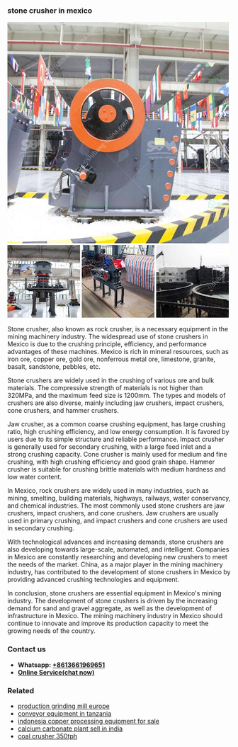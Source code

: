 <h3>stone crusher in mexico</h3><img src='1708323039.jpg' alt=''><p>Stone crusher, also known as rock crusher, is a necessary equipment in the mining machinery industry. The widespread use of stone crushers in Mexico is due to the crushing principle, efficiency, and performance advantages of these machines. Mexico is rich in mineral resources, such as iron ore, copper ore, gold ore, nonferrous metal ore, limestone, granite, basalt, sandstone, pebbles, etc.</p><p>Stone crushers are widely used in the crushing of various ore and bulk materials. The compressive strength of materials is not higher than 320MPa, and the maximum feed size is 1200mm. The types and models of crushers are also diverse, mainly including jaw crushers, impact crushers, cone crushers, and hammer crushers.</p><p>Jaw crusher, as a common coarse crushing equipment, has large crushing ratio, high crushing efficiency, and low energy consumption. It is favored by users due to its simple structure and reliable performance. Impact crusher is generally used for secondary crushing, with a large feed inlet and a strong crushing capacity. Cone crusher is mainly used for medium and fine crushing, with high crushing efficiency and good grain shape. Hammer crusher is suitable for crushing brittle materials with medium hardness and low water content.</p><p>In Mexico, rock crushers are widely used in many industries, such as mining, smelting, building materials, highways, railways, water conservancy, and chemical industries. The most commonly used stone crushers are jaw crushers, impact crushers, and cone crushers. Jaw crushers are usually used in primary crushing, and impact crushers and cone crushers are used in secondary crushing.</p><p>With technological advances and increasing demands, stone crushers are also developing towards large-scale, automated, and intelligent. Companies in Mexico are constantly researching and developing new crushers to meet the needs of the market. China, as a major player in the mining machinery industry, has contributed to the development of stone crushers in Mexico by providing advanced crushing technologies and equipment.</p><p>In conclusion, stone crushers are essential equipment in Mexico's mining industry. The development of stone crushers is driven by the increasing demand for sand and gravel aggregate, as well as the development of infrastructure in Mexico. The mining machinery industry in Mexico should continue to innovate and improve its production capacity to meet the growing needs of the country.</p><h3>Contact us</h3><ul><li><strong>Whatsapp:&nbsp;<a href="https://wa.me/8613661969651">+8613661969651</a></strong></li><li><a href="https://swt.shibang-china.com/?git&amp;zhl&amp;stone crusher in mexico"><strong>Online Service(chat now)</strong></a></li></ul><h3>Related</h3><ul><li><a href='production grinding mill europe.md'>production grinding mill europe</a></li><li><a href='conveyor equipment in tanzania.md'>conveyor equipment in tanzania</a></li><li><a href='indonesia copper processing equipment for sale.md'>indonesia copper processing equipment for sale</a></li><li><a href='calcium carbonate plant sell in india.md'>calcium carbonate plant sell in india</a></li><li><a href='coal crusher 350tph.md'>coal crusher 350tph</a></li></ul>